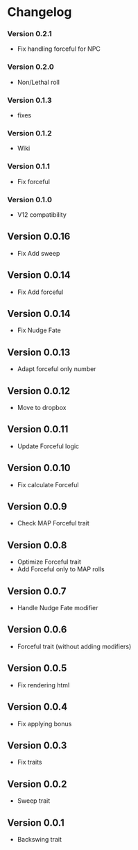 # Changelog

### Version 0.2.1
- Fix handling forceful for NPC

### Version 0.2.0
- Non/Lethal roll

### Version 0.1.3
- fixes

### Version 0.1.2
- Wiki

### Version 0.1.1
- Fix forceful

### Version 0.1.0
- V12 compatibility

## Version 0.0.16
- Fix Add sweep

## Version 0.0.14
- Fix Add forceful

## Version 0.0.14
- Fix Nudge Fate

## Version 0.0.13
- Adapt forceful only number

## Version 0.0.12
- Move to dropbox

## Version 0.0.11
- Update Forceful logic

## Version 0.0.10
- Fix calculate Forceful

## Version 0.0.9
- Check MAP Forceful trait

## Version 0.0.8
- Optimize Forceful trait
- Add Forceful only to MAP rolls

## Version 0.0.7
- Handle Nudge Fate modifier

## Version 0.0.6
- Forceful trait (without adding modifiers)

## Version 0.0.5
- Fix rendering html

## Version 0.0.4
- Fix applying bonus

## Version 0.0.3
- Fix traits

## Version 0.0.2
- Sweep trait

## Version 0.0.1
- Backswing trait